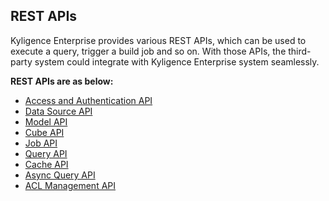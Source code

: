  ## REST APIs

Kyligence Enterprise provides various REST APIs, which can be used to execute a query, trigger a build job and so on. With those APIs, the third-party system could integrate with Kyligence Enterprise system seamlessly.  



**REST APIs are as below:**

* [Access and Authentication API](authentication.en.md)
* [Data Source  API](data_source_api.en.md)
* [Model API](model_api.en.md)
* [Cube API](cube_api.en.md)
* [Job API](job_api.en.md)
* [Query API](query_api.en.md)
* [Cache API](cache_api.en.md)
* [Async Query API](async_query_api.en.md)
* [ACL Management API](acl_management.en.md)

